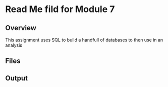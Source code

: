 # Read Me fild for Module 7

## Overview

This assignment uses SQL to build a handfull of databases to then use in an analysis

## Files

## Output
